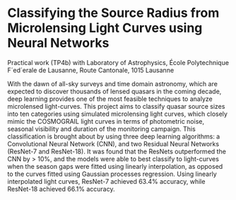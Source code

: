 # Classifying the Source Radius from Microlensing Light Curves using Neural Networks

Practical work (TP4b) with Laboratory of Astrophysics, École Polytechnique F´ed´erale de Lausanne, Route Cantonale, 1015 Lausanne

With the dawn of all-sky surveys and time domain astronomy, which are expected to discover thousands of lensed quasars in the coming decade, deep learning provides one of the most feasible techniques to analyze microlensed light-curves. This project aims to classify quasar source sizes into ten categories using simulated microlensing light curves, which closely mimic the COSMOGRAIL light curves in terms of photometric noise, seasonal visibility and duration of the monitoring campaign. This classification is brought about by using three deep learning algorithms: a Convolutional Neural Network (CNN), and two Residual Neural Networks (ResNet-7 and ResNet-18). It was found that the ResNets outperformed the CNN by > 10%, and the models were able to best classify to light-curves when the season gaps were fitted using linearly interpolation, as opposed to the curves fitted using Gaussian processes regression. Using linearly interpolated light curves, ResNet-7 achieved 63.4% accuracy, while ResNet-18 achieved 66.1% accuracy.
